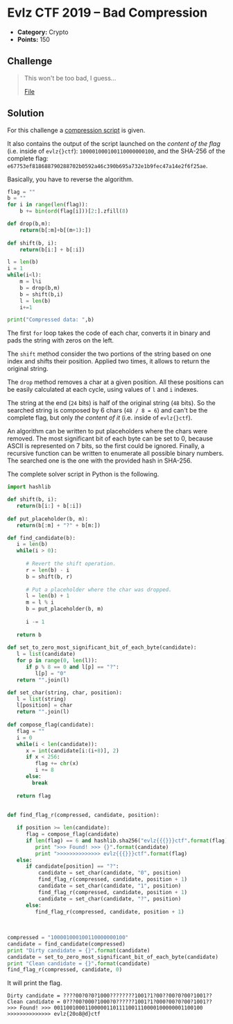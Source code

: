 # Evlz CTF 2019 – Bad Compression

* **Category:** Crypto
* **Points:** 150

## Challenge

> This won't be too bad, I guess...
> 
> [File](Bad_Compression.py)

## Solution

For this challenge a [compression script](Bad_Compression.py) is given.

It also contains the output of the script launched on the *content of the flag* (i.e. inside of `evlz{}ctf`): `100001000100110000000100`, and the SHA-256 of the complete flag: `e67753ef818688790288702b0592a46c390b695a732e1b9fec47a14e2f6f25ae`.

Basically, you have to reverse the algorithm.

```python
flag = ""
b = ""
for i in range(len(flag)):
    b += bin(ord(flag[i]))[2:].zfill(8)

def drop(b,m):
    return(b[:m]+b[(m+1):])
    
def shift(b, i):
    return(b[i:] + b[:i])

l = len(b)
i = 1
while(i<l):
    m = l%i
    b = drop(b,m)
    b = shift(b,i)
    l = len(b)
    i+=1

print("Compressed data: ",b)
```

The first `for` loop takes the code of each char, converts it in binary and pads the string with zeros on the left.

The `shift` method consider the two portions of the string based on one index and shifts their position. Applied two times, it allows to return the original string.

The `drop` method removes a char at a given position. All these positions can be easily calculated at each cycle, using values of `l` and `i` indexes.

The string at the end (`24` bits) is half of the original string (`48` bits). So the searched string is composed by 6 chars (`48 / 8 = 6`) and can't be the complete flag, but only *the content of it* (i.e. inside of `evlz{}ctf`).

An algorithm can be written to put placeholders where the chars were removed. The most significant bit of each byte can be set to 0, because ASCII is represented on 7 bits, so the first could be ignored. Finally, a recursive function can be written to enumerate all possible binary numbers. The searched one is the one with the provided hash in SHA-256.

The complete solver script in Python is the following.

```python
import hashlib

def shift(b, i):
   return(b[i:] + b[:i])
      
def put_placeholder(b, m):
   return(b[:m] + "?" + b[m:])

def find_candidate(b):
   i = len(b)
   while(i > 0):
   
      # Revert the shift operation.
      r = len(b) - i
      b = shift(b, r)
   
      # Put a placeholder where the char was dropped.
      l = len(b) + 1
      m = l % i
      b = put_placeholder(b, m)
   
      i -= 1
   
   return b
   
def set_to_zero_most_significant_bit_of_each_byte(candidate):
   l = list(candidate)
   for p in range(0, len(l)):
      if p % 8 == 0 and l[p] == "?":
         l[p] = "0"
   return "".join(l)

def set_char(string, char, position):
   l = list(string)
   l[position] = char
   return "".join(l)
   
def compose_flag(candidate):
   flag = ""
   i = 0
   while(i < len(candidate)):
      x = int(candidate[i:(i+8)], 2)
      if x < 256:
         flag += chr(x)
         i += 8
      else:
        break
   
   return flag
   
   
def find_flag_r(compressed, candidate, position):

   if position >= len(candidate):
      flag = compose_flag(candidate)
      if len(flag) == 6 and hashlib.sha256("evlz{{{}}}ctf".format(flag)).hexdigest() == "e67753ef818688790288702b0592a46c390b695a732e1b9fec47a14e2f6f25ae":
         print ">>> Found! >>> {}".format(candidate)
         print ">>>>>>>>>>>>>> evlz{{{}}}ctf".format(flag)
   else:
      if candidate[position] == "?":
          candidate = set_char(candidate, "0", position) 
          find_flag_r(compressed, candidate, position + 1)
          candidate = set_char(candidate, "1", position) 
          find_flag_r(compressed, candidate, position + 1)
          candidate = set_char(candidate, "?", position) 
      else:
         find_flag_r(compressed, candidate, position + 1)
       
       
     
compressed = "100001000100110000000100"
candidate = find_candidate(compressed)
print "Dirty candidate = {}".format(candidate)
candidate = set_to_zero_most_significant_bit_of_each_byte(candidate)
print "Clean candidate = {}".format(candidate)
find_flag_r(compressed, candidate, 0)
```

It will print the flag.

```
Dirty candidate = ????00?0?0?1000????????1001?1?00??00?0?00?1001??
Clean candidate = 0???00?000?1000?0??????1001?1?000?00?0?00?1001??
>>> Found! >>> 001100100011000001101111001110000100000001100100
>>>>>>>>>>>>>> evlz{20o8@d}ctf
```